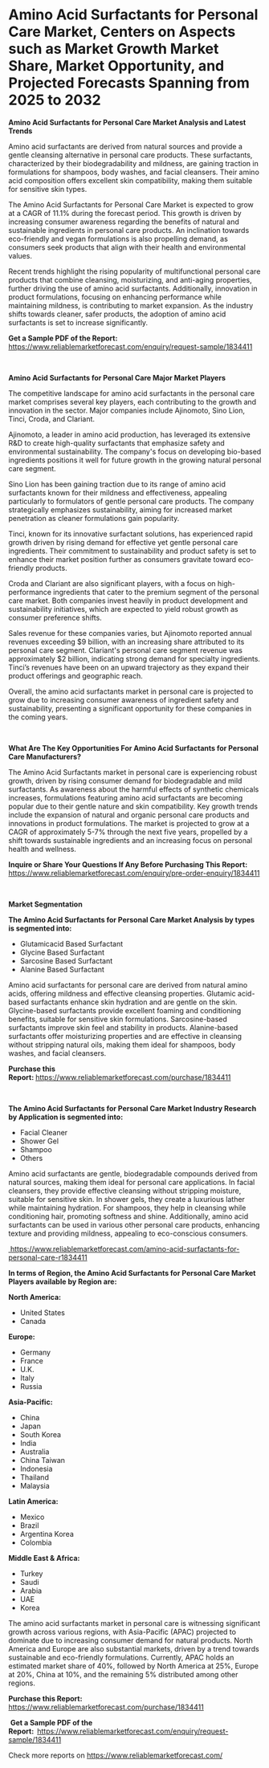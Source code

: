 <p><h1>Amino Acid Surfactants for Personal Care Market, Centers on Aspects such as Market Growth Market Share, Market Opportunity, and Projected Forecasts Spanning from 2025 to 2032</h1></p><p><strong>Amino Acid Surfactants for Personal Care Market Analysis and Latest Trends</strong></p>
<p><p>Amino acid surfactants are derived from natural sources and provide a gentle cleansing alternative in personal care products. These surfactants, characterized by their biodegradability and mildness, are gaining traction in formulations for shampoos, body washes, and facial cleansers. Their amino acid composition offers excellent skin compatibility, making them suitable for sensitive skin types. </p><p>The Amino Acid Surfactants for Personal Care Market is expected to grow at a CAGR of 11.1% during the forecast period. This growth is driven by increasing consumer awareness regarding the benefits of natural and sustainable ingredients in personal care products. An inclination towards eco-friendly and vegan formulations is also propelling demand, as consumers seek products that align with their health and environmental values. </p><p>Recent trends highlight the rising popularity of multifunctional personal care products that combine cleansing, moisturizing, and anti-aging properties, further driving the use of amino acid surfactants. Additionally, innovation in product formulations, focusing on enhancing performance while maintaining mildness, is contributing to market expansion. As the industry shifts towards cleaner, safer products, the adoption of amino acid surfactants is set to increase significantly.</p></p>
<p><strong>Get a Sample PDF of the Report:&nbsp;</strong> <a href="https://www.reliablemarketforecast.com/enquiry/request-sample/1834411?utm_campaign=2724&utm_medium=2&utm_source=Github&utm_content=ia&utm_term=03042025&utm_id=amino-acid-surfactants-for-personal-care">https://www.reliablemarketforecast.com/enquiry/request-sample/1834411</a></p>
<p>&nbsp;</p>
<p><strong>Amino Acid Surfactants for Personal Care Major Market Players</strong></p>
<p><p>The competitive landscape for amino acid surfactants in the personal care market comprises several key players, each contributing to the growth and innovation in the sector. Major companies include Ajinomoto, Sino Lion, Tinci, Croda, and Clariant.</p><p>Ajinomoto, a leader in amino acid production, has leveraged its extensive R&D to create high-quality surfactants that emphasize safety and environmental sustainability. The company's focus on developing bio-based ingredients positions it well for future growth in the growing natural personal care segment.</p><p>Sino Lion has been gaining traction due to its range of amino acid surfactants known for their mildness and effectiveness, appealing particularly to formulators of gentle personal care products. The company strategically emphasizes sustainability, aiming for increased market penetration as cleaner formulations gain popularity.</p><p>Tinci, known for its innovative surfactant solutions, has experienced rapid growth driven by rising demand for effective yet gentle personal care ingredients. Their commitment to sustainability and product safety is set to enhance their market position further as consumers gravitate toward eco-friendly products.</p><p>Croda and Clariant are also significant players, with a focus on high-performance ingredients that cater to the premium segment of the personal care market. Both companies invest heavily in product development and sustainability initiatives, which are expected to yield robust growth as consumer preference shifts.</p><p>Sales revenue for these companies varies, but Ajinomoto reported annual revenues exceeding $9 billion, with an increasing share attributed to its personal care segment. Clariant's personal care segment revenue was approximately $2 billion, indicating strong demand for specialty ingredients. Tinci’s revenues have been on an upward trajectory as they expand their product offerings and geographic reach.</p><p>Overall, the amino acid surfactants market in personal care is projected to grow due to increasing consumer awareness of ingredient safety and sustainability, presenting a significant opportunity for these companies in the coming years.</p></p>
<p>&nbsp;</p>
<p><strong>What Are The Key Opportunities For Amino Acid Surfactants for Personal Care Manufacturers?</strong></p>
<p><p>The Amino Acid Surfactants market in personal care is experiencing robust growth, driven by rising consumer demand for biodegradable and mild surfactants. As awareness about the harmful effects of synthetic chemicals increases, formulations featuring amino acid surfactants are becoming popular due to their gentle nature and skin compatibility. Key growth trends include the expansion of natural and organic personal care products and innovations in product formulations. The market is projected to grow at a CAGR of approximately 5-7% through the next five years, propelled by a shift towards sustainable ingredients and an increasing focus on personal health and wellness.</p></p>
<p><strong>Inquire or Share Your Questions If Any Before Purchasing This Report:</strong> <a href="https://www.reliablemarketforecast.com/enquiry/pre-order-enquiry/1834411?utm_campaign=2724&utm_medium=2&utm_source=Github&utm_content=ia&utm_term=03042025&utm_id=amino-acid-surfactants-for-personal-care">https://www.reliablemarketforecast.com/enquiry/pre-order-enquiry/1834411</a></p>
<p>&nbsp;</p>
<p><strong>Market Segmentation</strong></p>
<p><strong>The Amino Acid Surfactants for Personal Care Market Analysis by types is segmented into:</strong></p>
<p><ul><li>Glutamicacid Based Surfactant</li><li>Glycine Based Surfactant</li><li>Sarcosine Based Surfactant</li><li>Alanine Based Surfactant</li></ul></p>
<p><p>Amino acid surfactants for personal care are derived from natural amino acids, offering mildness and effective cleansing properties. Glutamic acid-based surfactants enhance skin hydration and are gentle on the skin. Glycine-based surfactants provide excellent foaming and conditioning benefits, suitable for sensitive skin formulations. Sarcosine-based surfactants improve skin feel and stability in products. Alanine-based surfactants offer moisturizing properties and are effective in cleansing without stripping natural oils, making them ideal for shampoos, body washes, and facial cleansers.</p></p>
<p><strong>Purchase this Report:&nbsp;</strong><a href="https://www.reliablemarketforecast.com/purchase/1834411?utm_campaign=2724&utm_medium=2&utm_source=Github&utm_content=ia&utm_term=03042025&utm_id=amino-acid-surfactants-for-personal-care">https://www.reliablemarketforecast.com/purchase/1834411</a></p>
<p>&nbsp;</p>
<p><strong>The Amino Acid Surfactants for Personal Care Market Industry Research by Application is segmented into:</strong></p>
<p><ul><li>Facial Cleaner</li><li>Shower Gel</li><li>Shampoo</li><li>Others</li></ul></p>
<p><p>Amino acid surfactants are gentle, biodegradable compounds derived from natural sources, making them ideal for personal care applications. In facial cleansers, they provide effective cleansing without stripping moisture, suitable for sensitive skin. In shower gels, they create a luxurious lather while maintaining hydration. For shampoos, they help in cleansing while conditioning hair, promoting softness and shine. Additionally, amino acid surfactants can be used in various other personal care products, enhancing texture and providing mildness, appealing to eco-conscious consumers.</p></p>
<p><a href="https://www.reliablemarketforecast.com/amino-acid-surfactants-for-personal-care-r1834411?utm_campaign=2724&utm_medium=2&utm_source=Github&utm_content=ia&utm_term=03042025&utm_id=amino-acid-surfactants-for-personal-care">&nbsp;https://www.reliablemarketforecast.com/amino-acid-surfactants-for-personal-care-r1834411</a></p>
<p><strong>In terms of Region, the Amino Acid Surfactants for Personal Care Market Players available by Region are:</strong></p>
<p>
    <p> <strong> North America: </strong>
        <ul>
            <li>United States</li>
            <li>Canada</li>
        </ul>
        </p> 
    <p> <strong> Europe: </strong>
        <ul>
            <li>Germany</li>
            <li>France</li>
            <li>U.K.</li>
            <li>Italy</li>
            <li>Russia</li>
        </ul>
        </p> 
    <p> <strong> Asia-Pacific: </strong>
        <ul>
            <li>China</li>
            <li>Japan</li>
            <li>South Korea</li>
            <li>India</li>
            <li>Australia</li>
            <li>China Taiwan</li>
            <li>Indonesia</li>
            <li>Thailand</li>
            <li>Malaysia</li>
        </ul>
        </p> 
    <p> <strong> Latin America: </strong>
        <ul>
            <li>Mexico</li>
            <li>Brazil</li>
            <li>Argentina Korea</li>
            <li>Colombia</li>
        </ul>
        </p> 
    <p> <strong> Middle East & Africa: </strong>
        <ul>
            <li>Turkey</li>
            <li>Saudi</li>
            <li>Arabia</li>
            <li>UAE</li>
            <li>Korea</li>
        </ul>
    </p>
    </p>
<p><p>The amino acid surfactants market in personal care is witnessing significant growth across various regions, with Asia-Pacific (APAC) projected to dominate due to increasing consumer demand for natural products. North America and Europe are also substantial markets, driven by a trend towards sustainable and eco-friendly formulations. Currently, APAC holds an estimated market share of 40%, followed by North America at 25%, Europe at 20%, China at 10%, and the remaining 5% distributed among other regions.</p></p>
<p><strong>Purchase this Report: </strong><a href="https://www.reliablemarketforecast.com/purchase/1834411?utm_campaign=2724&utm_medium=2&utm_source=Github&utm_content=ia&utm_term=03042025&utm_id=amino-acid-surfactants-for-personal-care">https://www.reliablemarketforecast.com/purchase/1834411</a></p>
<p>&nbsp;<strong>Get a Sample PDF of the Report:&nbsp;&nbsp;</strong><a href="https://www.reliablemarketforecast.com/enquiry/request-sample/1834411?utm_campaign=2724&utm_medium=2&utm_source=Github&utm_content=ia&utm_term=03042025&utm_id=amino-acid-surfactants-for-personal-care">https://www.reliablemarketforecast.com/enquiry/request-sample/1834411</a></p>
<p><strong></strong></p>
<p>Check more reports on <a href="https://www.reliablemarketforecast.com/?utm_campaign=2724&utm_medium=2&utm_source=Github&utm_content=ia&utm_term=03042025&utm_id=amino-acid-surfactants-for-personal-care">https://www.reliablemarketforecast.com/</a></p>
